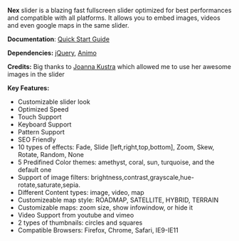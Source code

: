 **Nex** slider is a blazing fast fullscreen slider optimized for best performances and compatible with all platforms. It allows you to embed images, videos and even google maps in the same slider.

**Documentation**: [Quick Start Guide](http://riseledger.github.io/Nex/)

**Dependencies:** [jQuery](https://github.com/jquery/jquery), [Animo](https://github.com/RiseLedger/Animo)

**Credits:** Big thanks to [Joanna Kustra](https://www.behance.net/qstra) which allowed me to use her awesome images in the slider

**Key Features:**
- Customizable slider look
- Optimized Speed
- Touch Support
- Keyboard Support
- Pattern Support
- SEO Friendly
- 10 types of effects: Fade, Slide [left,right,top,bottom], Zoom, Skew, Rotate, Random, None
- 5 Predifined Color themes: amethyst, coral, sun, turquoise, and the default one
- Support of image filters: brightness,contrast,grayscale,hue-rotate,saturate,sepia. 
- Different Content types: image, video, map
- Customizeable map style: ROADMAP, SATELLITE, HYBRID, TERRAIN
- Customizable maps: zoom size, show infowindow, or hide it
- Video Support from youtube and vimeo
- 2 types of thumbnails: circles and squares
- Compatible Browsers: Firefox, Chrome, Safari, IE9-IE11
